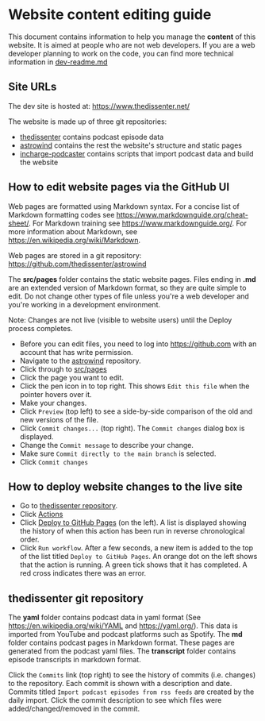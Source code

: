 # Website content editing guide
This document contains information to help you manage the **content** of this website.  It is aimed at people who are not web developers.  If you are a web developer planning to work on the code, you can find more technical information in [dev-readme.md](dev-readme.md)

## Site URLs
The dev site is hosted at: https://www.thedissenter.net/    

The website is made up of three git repositories:
- [thedissenter](https://github.com/thedissenter/thedissenter) contains podcast episode data 
- [astrowind](https://github.com/thedissenter/astrowind) contains the rest the website's structure and static pages
- [incharge-podcaster](https://github.com/thedissenter/incharge-podcaster) contains scripts that import podcast data and build the website

## How to edit website pages via the GitHub UI
Web pages are formatted using Markdown syntax.
For a concise list of Markdown formatting codes see https://www.markdownguide.org/cheat-sheet/.
For Markdown training see https://www.markdownguide.org/.
For more information about Markdown, see https://en.wikipedia.org/wiki/Markdown.

Web pages are stored in a git repository: https://github.com/thedissenter/astrowind

The **src/pages** folder contains the static website pages.
Files ending in **.md** are an extended version of Markdown format, so they are quite simple to edit.
Do not change other types of file unless you're a web developer and you're working in a development environment.

Note: Changes are not live (visible to website users) until the Deploy process completes.

- Before you can edit files, you need to log into https://github.com with an account that has write permission.
- Navigate to the [astrowind](https://github.com/thedissenter/astrowind) repository.
- Click through to [src/pages](https://github.com/thedissenter/astrowind/tree/main/src/pages)
- Click the page you want to edit.
- Click the pen icon in to top right. This shows `Edit this file` when the pointer hovers over it.
- Make your changes.
- Click `Preview` (top left) to see a side-by-side comparison of the old and new versions of the file.
- Click `Commit changes...` (top right). The `Commit changes` dialog box is displayed.
- Change the `Commit message` to describe your change.
- Make sure `Commit directly to the main branch` is selected.
- Click `Commit changes`

## How to deploy website changes to the live site

- Go to [thedissenter repository](https://github.com/thedissenter/thedissenter).
- Click [Actions](https://github.com/thedissenter/thedissenter/actions)
- Click [Deploy to GitHub Pages](https://github.com/thedissenter/thedissenter/actions/workflows/deploy.yaml) (on the left). A list is displayed showing the history of when this action has been run in reverse chronological order.
- Click `Run workflow`.  After a few seconds, a new item is added to the top of the list titled `Deploy to GitHub Pages`.  An orange dot on the left shows that the action is running.  A green tick shows that it has completed.  A red cross indicates there was an error.

## thedissenter git repository
The **yaml** folder contains podcast data in yaml format (See https://en.wikipedia.org/wiki/YAML and https://yaml.org/). This data is imported from YouTube and podcast platforms such as Spotify.
The **md** folder contains podcast pages in Markdown format.  These pages are generated from the podcast yaml files.
The **transcript** folder contains episode transcripts in markdown format.

Click the `Commits` link (top right) to see the history of commits (i.e. changes) to the repository. Each commit is shown with a description and date.  Commits titled `Import podcast episodes from rss feeds` are created by the daily import. Click the commit description to see which files were added/changed/removed in the commit.

